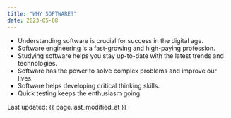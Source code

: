 ```yaml
---
title: "WHY SOFTWARE?"
date: 2023-05-08
---
```

* Understanding software is crucial for success in the digital age.
* Software engineering is a fast-growing and high-paying profession.
* Studying software helps you stay up-to-date with the latest trends and technologies.
* Software has the power to solve complex problems and improve our lives.
* Software helps developing critical thinking skills.
* Quick testing keeps the enthusiasm going.


Last updated: {{ page.last_modified_at }}
